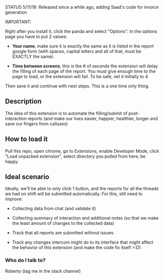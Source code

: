 STATUS 5/11/16: Released since a while ago, adding Saad's code for invoice generation


IMPORTANT:

Right after you install it, click the panda and select "Options". In the options page you have to put 2 values:

  - **Your name**,  make sure it is exactly the same as it is listed in the report google form (with spaces, capital letters and all of that, must be EXACTLY the same).

  - **Time between screens**, this is the # of seconds the extension will delay the filling of each page of the report. You must give enough time to the page to load, or the extension will fail. To be safe, set it initially to 4.


Then save it and continue with next steps. This is a one time only thing.


## Description ##

The idea of this extension is to automate the filling/submit of post-interaction reports
(and make our lives easier, happier, healthier, longer and save our fingers from calluses)


## How to load it ##

Pull this repo, open chrome, go to Extensions, enable Developer Mode, click "Load unpacked extension", select directory you pulled from here, be happy.


## Ideal scenario ##

Ideally, we'll be able to only click 1 button, and the reports for all the threads we had on shift will be submitted automatically. For this, still need to improve:
   
- Collecting data from chat (and validate it)
   
- Collecting summary of interaction and additional notes (so that we make the least amount
     of changes to the collected data)
   
- Track that all reports are submitted without issues
   
- Track any changes intercom might do to its interface that might affect the behavior of
     this extension (and make the code fix itself >:D)


### Who do I talk to? ###

Roberto (tag me in the slack channel)